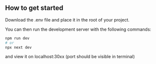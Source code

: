 ## How to get started

Download the .env file and place it in the root of your project.

You can then run the development server with the following commands:

```bash
npm run dev
# or
npx next dev
```

and view it on localhost:30xx (port should be visible in terminal)
